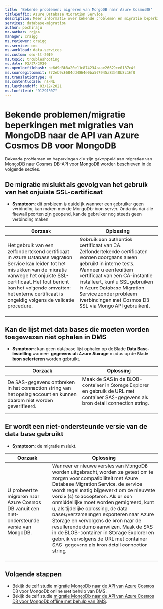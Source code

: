```yaml
---
title: 'Bekende problemen: migreren van MongoDB naar Azure CosmosDB'
titleSuffix: Azure Database Migration Service
description: Meer informatie over bekende problemen en migratie beperkingen met migraties van MongoDB naar Azure Cosmos DB met behulp van de Azure Database Migration Service.
services: database-migration
author: pochiraju
ms.author: rajpo
manager: craigg
ms.reviewer: craigg
ms.service: dms
ms.workload: data-services
ms.custom: seo-lt-2019
ms.topic: troubleshooting
ms.date: 02/27/2020
ms.openlocfilehash: be6d9d3b8a20e11c874234baae26629ce0187e4f
ms.sourcegitcommit: 772eb9c6684dd4864e0ba507945a83e48b8c16f0
ms.translationtype: MT
ms.contentlocale: nl-NL
ms.lasthandoff: 03/19/2021
ms.locfileid: "91291807"
---
```

# <a name="known-issuesmigration-limitations-with-migrations-from-mongodb-to-azure-cosmos-dbs-api-for-mongodb"></a>Bekende problemen/migratie beperkingen met migraties van MongoDB naar de API van Azure Cosmos DB voor MongoDB

Bekende problemen en beperkingen die zijn gekoppeld aan migraties van MongoDB naar Cosmos DB-API voor MongoDB worden beschreven in de volgende secties.

## <a name="migration-fails-as-a-result-of-using-the-incorrect-ssl-cert"></a>De migratie mislukt als gevolg van het gebruik van het onjuiste SSL-certificaat

* **Symptoom**: dit probleem is duidelijk wanneer een gebruiker geen verbinding kan maken met de MongoDb-bron server. Ondanks dat alle firewall poorten zijn geopend, kan de gebruiker nog steeds geen verbinding maken.

| Oorzaak         | Oplossing |
| ------------- | ------------- |
| Het gebruik van een zelfondertekend certificaat in Azure Database Migration Service kan leiden tot het mislukken van de migratie vanwege het onjuiste SSL-certificaat. Het fout bericht kan het volgende omvatten: het externe certificaat is ongeldig volgens de validatie procedure. | Gebruik een authentiek certificaat van CA.  Zelfondertekende certificaten worden doorgaans alleen gebruikt in interne tests. Wanneer u een legitiem certificaat van een CA-instantie installeert, kunt u SSL gebruiken in Azure Database Migration Service zonder probleem (verbindingen met Cosmos DB SSL via Mongo API gebruiken).<br><br> |

## <a name="unable-to-get-the-list-of-databases-to-map-in-dms"></a>Kan de lijst met data bases die moeten worden toegewezen niet ophalen in DMS

* **Symptoom**: kan geen database lijst ophalen op de Blade **Data Base-instelling** wanneer **gegevens uit Azure Storage** modus op de Blade **bron selecteren** worden gebruikt.

| Oorzaak         | Oplossing |
| ------------- | ------------- |
| De SAS-gegevens ontbreken in het connection string van het opslag account en kunnen daarom niet worden geverifieerd. | Maak de SAS in de BLOB-container in Storage Explorer en gebruik de URL met container SAS-gegevens als bron detail connection string.<br><br> |

## <a name="using-an-unsupported-version-of-the-database"></a>Er wordt een niet-ondersteunde versie van de data base gebruikt

* **Symptoom**: de migratie mislukt.

| Oorzaak         | Oplossing |
| ------------- | ------------- |
| U probeert te migreren naar Azure Cosmos DB vanuit een niet-ondersteunde versie van MongoDB. | Wanneer er nieuwe versies van MongoDB worden uitgebracht, worden ze getest om te zorgen voor compatibiliteit met Azure Database Migration Service. de service wordt regel matig bijgewerkt om de nieuwste versie (s) te accepteren. Als er een onmiddellijke moet worden gemigreerd, kunt u, als tijdelijke oplossing, de data bases/verzamelingen exporteren naar Azure Storage en vervolgens de bron naar de resulterende dump aanwijzen. Maak de SAS in de BLOB-container in Storage Explorer en gebruik vervolgens de URL met container SAS-gegevens als bron detail connection string.<br><br> |

## <a name="next-steps"></a>Volgende stappen

* Bekijk de zelf studie [migratie MongoDb naar de API van Azure Cosmos DB voor MongoDb online met behulp van DMS](tutorial-mongodb-cosmos-db-online.md).
* Bekijk de zelf studie [migratie MongoDb naar de API van Azure Cosmos DB voor MongoDb offline met behulp van DMS](tutorial-mongodb-cosmos-db.md).